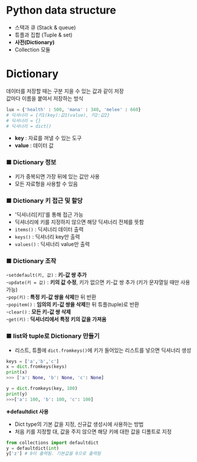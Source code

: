 # Python data structure
- 스택과 큐 (Stack & queue)
- 튜플과 집합 (Tuple & set)
- **사전(Dictionary)**
- Collection 모듈

# Dictionary
데이터를 저장할 때는 구분 지을 수 있는 값과 같이 저장<br>
값마다 이름을 붙여서 저장하는 방식<br>
```python
lux = {'health' : 500, 'mana' : 340, 'melee' : 660}
# 딕셔너리 = {키1(key):값1(value), 키2:값2}
# 딕셔너리 = {}
# 딕셔너리 = dict()
```
- **key** : 자료를 꺼낼 수 있는 도구
- **value** : 데이터 값

### ■ Dictionary 정보
- 키가 중복되면 가장 뒤에 있는 값만 사용
- 모든 자료형을 사용할 수 있음

### ■ Dictionary 키 접근 및 할당
- '딕셔너리[키]'를 통해 접근 가능
- 딕셔너리에 키를 지정하지 않으면 해당 딕셔너리 전체를 뜻함
- ```items()``` : 딕셔너리 데이터 출력
- ```keys()``` : 딕셔너리 key만 출력
- ```values()``` : 딕셔너리 value만 출력

### ■ Dictionary 조작
-```setdefault(키, 값)``` : **키-값 쌍 추가**<br>
-```update(키 = 값)``` : **키의 값 수정**, 키가 없으면 키-값 쌍 추가 (키가 문자열일 때만 사용 가능)<br>
-```pop(키)``` : **특정 키-값 쌍을 삭제**한 뒤 반환<br>
-```popitem()``` : **임의의 키-값 쌍을 삭제**한 뒤 튜플(tuple)로 반환 <br>
-```clear()``` : **모든 키-값 쌍 삭제**<br>
-```get(키)``` : **딕셔너리에서 특정 키의 값을 가져옴**

### ■ list와 tuple로 Dictionary 만들기
- 리스트, 튜플에 ```dict.fromkeys()```에 키가 들어있는 리스트를 넣으면 딕셔너리 생성
```python
keys = ['a','b','c']
x = dict.fromkeys(keys)
print(x)
>>> ['a': None, 'b': None, 'c': None]

y = dict.fromkeys(key, 100)
print(y)
>>>['a': 100, 'b': 100, 'c': 100]
```
**※defaultdict 사용**
- Dict type의 기본 값을 지정, 신규값 생성시에 사용하는 방법
- 처음 키를 지정할 대, 값을 주지 않으면 해당 키에 대한 값을 디폴트로 지정
```python
from collections import defaultdict 
y = defaultdict(int)
y['z'] # 0이 출력됨. 기본값을 0으로 출력됨 
```

```

